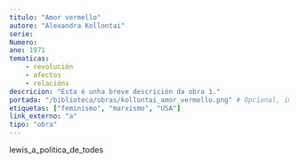 ```yaml
---
titulo: "Amor vermello"
autore: "Alexandra Kollontai"
serie:
Numero:
ano: 1971
tematicas:
    - revolución
    - afectos
    - relacións
descricion: "Esta é unha breve descrición da obra 1."
portada: "/biblioteca/obras/kollontai_amor_vermello.png" # Opcional, imaxe da portada
etiquetas: ["feminismo", "marxismo", "USA"]
link_externo: "a"
tipo: "obra"
---
```


lewis_a_politica_de_todes
